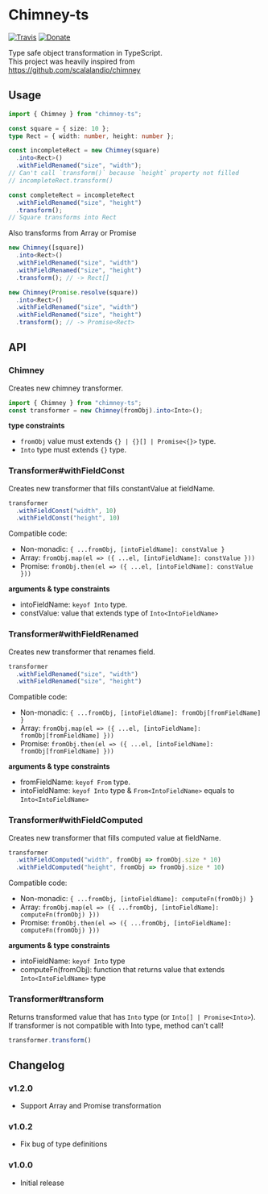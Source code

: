 # Chimney-ts

[![Travis](https://img.shields.io/travis/airtoxin/chimney-ts.svg)](https://travis-ci.org/airtoxin/chimney-ts)
[![Donate](https://img.shields.io/badge/donate-paypal-blue.svg)](https://paypal.me/airtoxin)

Type safe object transformation in TypeScript.  
This project was heavily inspired from https://github.com/scalalandio/chimney

## Usage

```typescript
import { Chimney } from "chimney-ts";

const square = { size: 10 };
type Rect = { width: number, height: number };

const incompleteRect = new Chimney(square)
  .into<Rect>()
  .withFieldRenamed("size", "width");
// Can't call `transform()` because `height` property not filled
// incompleteRect.transform()

const completeRect = incompleteRect
  .withFieldRenamed("size", "height")
  .transform();
// Square transforms into Rect
```

Also transforms from Array or Promise

```typescript
new Chimney([square])
  .into<Rect>()
  .withFieldRenamed("size", "width")
  .withFieldRenamed("size", "height")
  .transform(); // -> Rect[]

new Chimney(Promise.resolve(square))
  .into<Rect>()
  .withFieldRenamed("size", "width")
  .withFieldRenamed("size", "height")
  .transform(); // -> Promise<Rect>
```

## API

### Chimney

Creates new chimney transformer. 

```typescript
import { Chimney } from "chimney-ts";
const transformer = new Chimney(fromObj).into<Into>();
```

__type constraints__

+ `fromObj` value must extends `{} | {}[] | Promise<{}>` type.
+ `Into` type must extends `{}` type.

### Transformer#withFieldConst

Creates new transformer that fills constantValue at fieldName.

```typescript
transformer
  .withFieldConst("width", 10)
  .withFieldConst("height", 10)
```

Compatible code: 
+ Non-monadic: `{ ...fromObj, [intoFieldName]: constValue }`
+ Array: `fromObj.map(el => ({ ...el, [intoFieldName]: constValue }))`
+ Promise: `fromObj.then(el => ({ ...el, [intoFieldName]: constValue }))`

__arguments & type constraints__

+ intoFieldName: `keyof Into` type.
+ constValue: value that extends type of `Into<IntoFieldName>`

### Transformer#withFieldRenamed

Creates new transformer that renames field. 

```typescript
transformer
  .withFieldRenamed("size", "width")
  .withFieldRenamed("size", "height")
```

Compatible code: 
+ Non-monadic: `{ ...fromObj, [intoFieldName]: fromObj[fromFieldName] }`
+ Array: `fromObj.map(el => ({ ...el, [intoFieldName]: fromObj[fromFieldName] }))`
+ Promise: `fromObj.then(el => ({ ...el, [intoFieldName]: fromObj[fromFieldName] }))`

__arguments & type constraints__

+ fromFieldName: `keyof From` type.
+ intoFieldName: `keyof Into` type & `From<IntoFieldName>` equals to `Into<IntoFieldName>`

### Transformer#withFieldComputed

Creates new transformer that fills computed value at fieldName.

```typescript
transformer
  .withFieldComputed("width", fromObj => fromObj.size * 10)
  .withFieldComputed("height", fromObj => fromObj.size * 10)
```

Compatible code: 
+ Non-monadic: `{ ...fromObj, [intoFieldName]: computeFn(fromObj) }`
+ Array: `fromObj.map(el => ({ ...fromObj, [intoFieldName]: computeFn(fromObj) }))`
+ Promise: `fromObj.then(el => ({ ...fromObj, [intoFieldName]: computeFn(fromObj) }))`

__arguments & type constraints__

+ intoFieldName: `keyof Into` type
+ computeFn(fromObj): function that returns value that extends `Into<IntoFieldName>` type

### Transformer#transform

Returns transformed value that has `Into` type (or `Into[] | Promise<Into>`).  
If transformer is not compatible with Into type, method can't call!

```typescript
transformer.transform()
```

## Changelog

### v1.2.0

+ Support Array<T> and Promise<T> transformation

### v1.0.2

+ Fix bug of type definitions

### v1.0.0

+ Initial release
